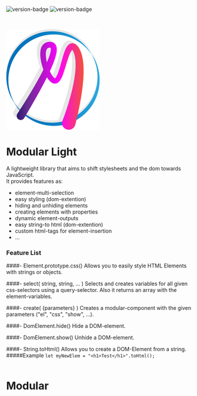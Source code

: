 ![version-badge](https://img.shields.io/badge/version-1.0-brightgreen.svg)
![version-badge](https://img.shields.io/badge/development-active-blue.svg)

<br>

![logo](https://github.com/KargJonas/random/blob/master/modular/Modular-Logo.png)

# Modular Light
A lightweight library that aims to shift stylesheets and the dom towards JavaScript.<br>
It provides features as:
- element-multi-selection
- easy styling (dom-extention)
- hiding and unhiding elements
- creating elements with properties
- dynamic element-outputs
- easy string-to html (dom-extention)
- custom html-tags for element-insertion
- ...

### Feature List
####- Element.prototype.css()
Allows you to easily style HTML Elements with strings or objects.

####- select( string, string, ... )
Selects and creates variables for all given css-selectors using a query-selector. Also it returns an array with the element-variables.

####- create( {parameters} )
Creates a modular-component with the given parameters ("el", "css", "show", ...).

####- DomElement.hide()
Hide a DOM-element.

####- DomElement.show()
Unhide a DOM-element.

####- String.toHtml()
Allows you to create a DOM-Element from a string.
#####Example
```let myNewElem = "<h1>Test</h1>".toHtml();```
<br><br>
# Modular
